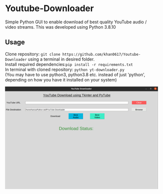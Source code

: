 # Youtube-Downloader
Simple Python GUI to enable download of best quality YouTube audio / video streams. This was developed using Python 3.8.10

## Usage
Clone repository: `git clone https://github.com/khan0617/Youtube-Downloader` using a terminal in desired folder. <br />
Install required dependencies:`pip install -r requirements.txt` <br />
In terminal with cloned repository: `python yt-downloader.py` <br /> (You may have to use python3, python3.8 etc. instead of just 'python', depending on how you have it installed on your system) <br />

![screenshot](./screenshot.png)
